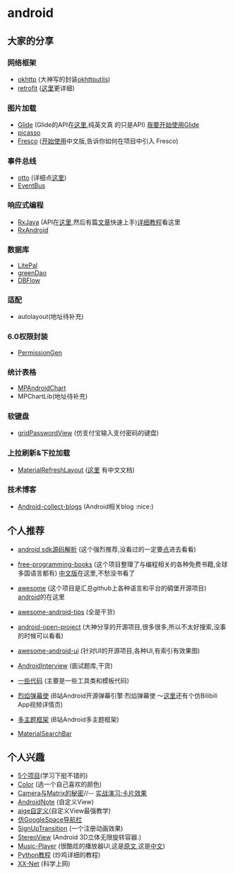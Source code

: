 # android

## 大家的分享
### 网络框架
- [okhttp](https://github.com/square/okhttp)  (大神写的封装[okhttputils](https://github.com/hongyangAndroid/okhttputils))
- [retrofit](https://github.com/square/retrofit)  ([这里](http://square.github.io/retrofit/)更详细)

### 图片加载
- [Glide](https://github.com/bumptech/glide)  (Glide的API在[这里](http://bumptech.github.io/glide/javadocs/latest/index.html),纯英文真
的只是API) [我要开始使用Glide](http://mrfu.me/2016/02/27/Glide_Getting_Started/)
- [picasso](https://github.com/square/picasso)
- [Fresco](https://github.com/facebook/fresco)  ([开始使用](http://fresco-cn.org/docs/index.html)中文版,告诉你如何在项目中引入 Fresco)

### 事件总线
- [otto](https://github.com/square/otto)  (详细点[这里](http://square.github.io/otto/))
- [EventBus](https://github.com/greenrobot/EventBus)

### 响应式编程
- [RxJava](https://github.com/ReactiveX/RxJava) (API在[这里](http://reactivex.io/RxJava/javadoc/),然后有篇[文章](http://gank.io/post/560e15be2dca930e00da1083)快速上手)[详细教程](http://blog.chengyunfeng.com/?p=983)看这里
- [RxAndroid](https://github.com/ReactiveX/RxAndroid)

### 数据库
- [LitePal](https://github.com/LitePalFramework/LitePal)
- [greenDao](https://github.com/greenrobot/greenDAO)
- [DBFlow](https://github.com/Raizlabs/DBFlow)

### 适配
- autolayout(地址待补充)

### 6.0权限封装
- [PermissionGen](https://github.com/lovedise/PermissionGen)

### 统计表格
- [MPAndroidChart](https://github.com/PhilJay/MPAndroidChart)
- MPChartLib(地址待补充)

### 软键盘
- [gridPasswordView](https://github.com/Jungerr/GridPasswordView) (仿支付宝输入支付密码的键盘)

### 上拉刷新&下拉加载
- [MaterialRefreshLayout](https://github.com/android-cjj/Android-MaterialRefreshLayout)  ([这里](https://github.com/android-cjj/Android-MaterialRefreshLayout/blob/master/README-cn.md)
有中文文档)

### 技术博客
- [Android-collect-blogs](https://github.com/ZQiang94/Andriod-collect-blogs) (Android相关blog :nice:)

## 个人推荐

- [android sdk源码解析](https://github.com/LittleFriendsGroup/AndroidSdkSourceAnalysis) (这个强烈推荐,没看过的一定要[点](https://github.com/LittleFriendsGroup/AndroidSdkSourceAnalysis)进去看看)

- [free-programming-books](https://github.com/vhf/free-programming-books) (这个项目整理了与编程相关的各种免费书籍,全球多国语言都有)
[中文版](https://github.com/vhf/free-programming-books/blob/master/free-programming-books-zh.md)在这里,不愁没书看了

- [awesome](https://github.com/sindresorhus/awesome)  (这个项目是汇总github上各种语言和平台的碉堡开源项目)
[android](https://github.com/JStumpp/awesome-android)的在这里

- [awesome-android-tips](https://github.com/jiang111/awesome-android-tips)  (全是干货)

- [android-open-project](https://github.com/Trinea/android-open-project)  (大神分享的开源项目,很多很多,所以不太好搜索,没事的时候可以看看)

- [awesome-android-ui](https://github.com/wasabeef/awesome-android-ui)  (针对UI的开源项目,各种UI,有索引有效果图)

- [AndroidInterview](https://github.com/JackyAndroid/AndroidInterview-Q-A)  (面试题库,干货)

- [一些代码](http://www.jianshu.com/p/72494773aace) (主要是一些工具类和模板代码)

- [烈焰弹幕使](https://github.com/Bilibili/DanmakuFlameMaster) (B站Android开源弹幕引擎·烈焰弹幕使 ～[这里](http://www.jianshu.com/p/06c0ae8d9a96#)还有个仿Bilibili App视频详情页)

- [多主题框架](https://github.com/Bilibili/MagicaSakura)  (B站Android多主题框架)

- [MaterialSearchBar](https://github.com/mancj/MaterialSearchBar)

## 个人兴趣

- [5个项目](http://www.jianshu.com/p/8180cc105f01)(学习下挺不错的)
- [Color](http://nipponcolors.com/) (选一个自己喜欢的颜色)
- [Camera与Matrix的秘密](http://blog.csdn.net/zhangke3016/article/details/52093776)//-- [实战演习:卡片效果](http://blog.csdn.net/zhangke3016/article/details/52143339)
- [AndroidNote](https://github.com/GcsSloop/AndroidNote) (自定义View)
- [aige自定义](http://blog.csdn.net/column/details/androidcustomview.html)(自定义View最强教学)
- [仿GoogleSpace导航栏](https://github.com/armcha/Space-Navigation-View)
- [SignUpTransition](https://github.com/JeasonWong/SignUpTransition)  (一个注册动画效果)
- [StereoView](https://github.com/ImmortalZ/StereoView) (Android 3D立体无限旋转容器.)
- [Music-Player](https://github.com/andremion/Music-Player) (很酷炫的播放器UI,这是[原文](https://stories.uplabs.com/music-player-3a85864d6df7#.vk023cccy),这是[中文](http://www.jcodecraeer.com/a/anzhuokaifa/androidkaifa/2016/0711/4490.html))
- [Python教程](http://www.liaoxuefeng.com/wiki/0014316089557264a6b348958f449949df42a6d3a2e542c000)  (炒鸡详细的教程)
- [XX-Net](https://github.com/XX-net/XX-Net)  (科学上网)
